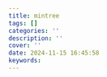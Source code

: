 ```yaml
---
title: mintree
tags: []
categories: ''
description: ''
cover: ''
date: 2024-11-15 16:45:58
keywords:
---
```

